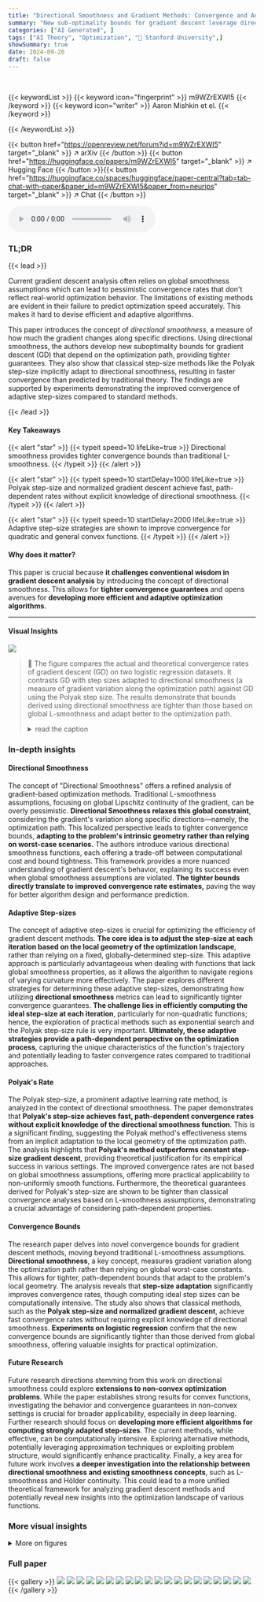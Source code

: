 ```yaml
---
title: "Directional Smoothness and Gradient Methods: Convergence and Adaptivity"
summary: "New sub-optimality bounds for gradient descent leverage directional smoothness, a localized gradient variation measure, achieving tighter convergence guarantees and adapting to optimization paths."
categories: ["AI Generated", ]
tags: ["AI Theory", "Optimization", "🏢 Stanford University",]
showSummary: true
date: 2024-09-26
draft: false
---
```


<br>

{{< keywordList >}}
{{< keyword icon="fingerprint" >}} m9WZrEXWl5 {{< /keyword >}}
{{< keyword icon="writer" >}} Aaron Mishkin et el. {{< /keyword >}}
 
{{< /keywordList >}}

{{< button href="https://openreview.net/forum?id=m9WZrEXWl5" target="_blank" >}}
↗ arXiv
{{< /button >}}
{{< button href="https://huggingface.co/papers/m9WZrEXWl5" target="_blank" >}}
↗ Hugging Face
{{< /button >}}{{< button href="https://huggingface.co/spaces/huggingface/paper-central?tab=tab-chat-with-paper&paper_id=m9WZrEXWl5&paper_from=neurips" target="_blank" >}}
↗ Chat
{{< /button >}}




<audio controls>
    <source src="https://ai-paper-reviewer.com/m9WZrEXWl5/podcast.wav" type="audio/wav">
    Your browser does not support the audio element.
</audio>


### TL;DR


{{< lead >}}

Current gradient descent analysis often relies on global smoothness assumptions which can lead to pessimistic convergence rates that don't reflect real-world optimization behavior.  The limitations of existing methods are evident in their failure to predict optimization speed accurately.  This makes it hard to devise efficient and adaptive algorithms. 

This paper introduces the concept of *directional smoothness*, a measure of how much the gradient changes along specific directions. Using directional smoothness, the authors develop new suboptimality bounds for gradient descent (GD) that depend on the optimization path, providing tighter guarantees. They also show that classical step-size methods like the Polyak step-size implicitly adapt to directional smoothness, resulting in faster convergence than predicted by traditional theory.  The findings are supported by experiments demonstrating the improved convergence of adaptive step-sizes compared to standard methods. 

{{< /lead >}}


#### Key Takeaways

{{< alert "star" >}}
{{< typeit speed=10 lifeLike=true >}} Directional smoothness provides tighter convergence bounds than traditional L-smoothness. {{< /typeit >}}
{{< /alert >}}

{{< alert "star" >}}
{{< typeit speed=10 startDelay=1000 lifeLike=true >}} Polyak step-size and normalized gradient descent achieve fast, path-dependent rates without explicit knowledge of directional smoothness. {{< /typeit >}}
{{< /alert >}}

{{< alert "star" >}}
{{< typeit speed=10 startDelay=2000 lifeLike=true >}} Adaptive step-size strategies are shown to improve convergence for quadratic and general convex functions. {{< /typeit >}}
{{< /alert >}}

#### Why does it matter?
This paper is crucial because **it challenges conventional wisdom in gradient descent analysis** by introducing the concept of directional smoothness. This allows for **tighter convergence guarantees** and opens avenues for **developing more efficient and adaptive optimization algorithms**.

------
#### Visual Insights



![](https://ai-paper-reviewer.com/m9WZrEXWl5/figures_1_1.jpg)

> 🔼 The figure compares the actual and theoretical convergence rates of gradient descent (GD) on two logistic regression datasets.  It contrasts GD with step sizes adapted to directional smoothness (a measure of gradient variation along the optimization path) against GD using the Polyak step size. The results demonstrate that bounds derived using directional smoothness are tighter than those based on global L-smoothness and adapt better to the optimization path.
> <details>
> <summary>read the caption</summary>
> Figure 1: Comparison of actual (solid lines) and theoretical (dashed lines) convergence rates for GD with (i) step-sizes strongly adapted to the directional smoothness (ηκ = 1/M(xk+1, xk)) and (ii) the Polyak step-size. Both problems are logistic regressions on UCI repository datasets (Asuncion and Newman, 2007). Our bounds using directional smoothness are tighter than those based on global L-smoothness of f and adapt to the optimization path. For example, on mammographic our theoretical rate for the Polyak step-size concentrates rapidly exactly when the optimizer shows fast convergence.
> </details>







### In-depth insights


#### Directional Smoothness
The concept of "Directional Smoothness" offers a refined analysis of gradient-based optimization methods.  Traditional L-smoothness assumptions, focusing on global Lipschitz continuity of the gradient, can be overly pessimistic.  **Directional Smoothness relaxes this global constraint**, considering the gradient's variation along specific directions—namely, the optimization path. This localized perspective leads to tighter convergence bounds, **adapting to the problem's intrinsic geometry rather than relying on worst-case scenarios.** The authors introduce various directional smoothness functions, each offering a trade-off between computational cost and bound tightness. This framework provides a more nuanced understanding of gradient descent's behavior, explaining its success even when global smoothness assumptions are violated.  **The tighter bounds directly translate to improved convergence rate estimates,** paving the way for better algorithm design and performance prediction.

#### Adaptive Step-sizes
The concept of adaptive step-sizes is crucial for optimizing the efficiency of gradient descent methods.  **The core idea is to adjust the step-size at each iteration based on the local geometry of the optimization landscape**, rather than relying on a fixed, globally-determined step-size.  This adaptive approach is particularly advantageous when dealing with functions that lack global smoothness properties, as it allows the algorithm to navigate regions of varying curvature more effectively.  The paper explores different strategies for determining these adaptive step-sizes, demonstrating how utilizing **directional smoothness** metrics can lead to significantly tighter convergence guarantees.  **The challenge lies in efficiently computing the ideal step-size at each iteration**, particularly for non-quadratic functions; hence, the exploration of practical methods such as exponential search and the Polyak step-size rule is very important.  **Ultimately, these adaptive strategies provide a path-dependent perspective on the optimization process**, capturing the unique characteristics of the function's trajectory and potentially leading to faster convergence rates compared to traditional approaches.

#### Polyak's Rate
The Polyak step-size, a prominent adaptive learning rate method, is analyzed in the context of directional smoothness.  The paper demonstrates that **Polyak's step-size achieves fast, path-dependent convergence rates without explicit knowledge of the directional smoothness function**. This is a significant finding, suggesting the Polyak method's effectiveness stems from an implicit adaptation to the local geometry of the optimization path.  The analysis highlights that **Polyak's method outperforms constant step-size gradient descent**, providing theoretical justification for its empirical success in various settings.  The improved convergence rates are not based on global smoothness assumptions, offering more practical applicability to non-uniformly smooth functions.  Furthermore, the theoretical guarantees derived for Polyak's step-size are shown to be tighter than classical convergence analyses based on L-smoothness assumptions, demonstrating a crucial advantage of considering path-dependent properties.

#### Convergence Bounds
The research paper delves into novel convergence bounds for gradient descent methods, moving beyond traditional L-smoothness assumptions.  **Directional smoothness**, a key concept, measures gradient variation along the optimization path rather than relying on global worst-case constants. This allows for tighter, path-dependent bounds that adapt to the problem's local geometry. The analysis reveals that **step-size adaptation** significantly improves convergence rates, though computing ideal step sizes can be computationally intensive.  The study also shows that classical methods, such as the **Polyak step-size and normalized gradient descent**, achieve fast convergence rates without requiring explicit knowledge of directional smoothness. **Experiments on logistic regression** confirm that the new convergence bounds are significantly tighter than those derived from global smoothness, offering valuable insights for practical optimization.

#### Future Research
Future research directions stemming from this work on directional smoothness could explore **extensions to non-convex optimization problems**. While the paper establishes strong results for convex functions, investigating the behavior and convergence guarantees in non-convex settings is crucial for broader applicability, especially in deep learning.  Further research should focus on **developing more efficient algorithms for computing strongly adapted step-sizes**.  The current methods, while effective, can be computationally intensive.  Exploring alternative methods, potentially leveraging approximation techniques or exploiting problem structure, would significantly enhance practicality.  Finally, a key area for future work involves **a deeper investigation into the relationship between directional smoothness and existing smoothness concepts**, such as L-smoothness and Hölder continuity.  This could lead to a more unified theoretical framework for analyzing gradient descent methods and potentially reveal new insights into the optimization landscape of various functions.


### More visual insights

<details>
<summary>More on figures
</summary>


![](https://ai-paper-reviewer.com/m9WZrEXWl5/figures_3_1.jpg)

> 🔼 The figure illustrates how the directional smoothness (Mk) provides a tighter upper bound on the function's behavior compared to the global L-smoothness.  It shows that even though a step-size of 1/L minimizes the upper bound based on global smoothness, the actual progress of gradient descent is better approximated by the directional smoothness (Mk) which is often much smaller than L. This tighter bound leads to improved convergence rate guarantees.
> <details>
> <summary>read the caption</summary>
> Figure 2: Illustration of GD with ηκ = 1/L. Even though this step-size exactly minimizes the upper-bound from L-smoothness, Mk directional smoothness better predicts the progress of the gradient step because Mk ≪ L. Our rates improve on L-smoothness because of this tighter bound.
> </details>



![](https://ai-paper-reviewer.com/m9WZrEXWl5/figures_6_1.jpg)

> 🔼 This figure compares the performance of Gradient Descent (GD) with different step size rules on a synthetic quadratic problem.  Three different step size strategies are compared: 1/L (constant step size based on global L-smoothness), 1/Dk (step size adapted to point-wise directional smoothness), and 1/Ak (step size adapted to path-wise directional smoothness). The figure shows three plots: optimality gap, point-wise smoothness, and adapted step sizes over 20,000 iterations. It highlights how adaptive step sizes based on directional smoothness lead to faster convergence than constant step size.
> <details>
> <summary>read the caption</summary>
> Figure 3: Performance of GD with different step-size rules for a synthetic quadratic problem. We run GD for 20,000 steps on 20 random quadratic problems with L = 1000 and Hessian skew. Left-to-right, the first plot shows the optimality gap f(xk) − f(x*), the second shows the point-wise directional smoothness D(xk, Xk+1), and the third shows step-sizes used by the different methods.
> </details>



![](https://ai-paper-reviewer.com/m9WZrEXWl5/figures_9_1.jpg)

> 🔼 This figure compares the performance of several gradient descent methods on three logistic regression datasets: ionosphere, horse-colic, and ozone.  The methods compared are Gradient Descent (GD) with a constant step size (1/L), GD with step sizes adapted to the pointwise directional smoothness (1/Dk), Polyak step size, Normalized Gradient Descent, and an adaptive gradient descent method (AdGD).  The results show that the adaptive step size methods generally outperform the constant step size method, particularly on the horse-colic dataset, which exhibits linear convergence for the adaptive methods.
> <details>
> <summary>read the caption</summary>
> Figure 4: Comparison of GD with ηκ = 1/L, step-sizes strongly adapted to the point-wise smoothness (ηκ = 1/D(xk, Xk+1)), and the Polyak step-size against normalized GD (Norm. GD) and the AdGD method on three logistic regression problems. AdGD uses a smoothed version of the point-wise directional smoothness from the previous iteration to set ηκ. We find that GD methods with adaptive step-sizes consistently outperform GD with ηκ = 1/L and even obtain a linear rate on horse-colic.
> </details>



</details>






### Full paper

{{< gallery >}}
<img src="https://ai-paper-reviewer.com/m9WZrEXWl5/1.png" class="grid-w50 md:grid-w33 xl:grid-w25" />
<img src="https://ai-paper-reviewer.com/m9WZrEXWl5/2.png" class="grid-w50 md:grid-w33 xl:grid-w25" />
<img src="https://ai-paper-reviewer.com/m9WZrEXWl5/3.png" class="grid-w50 md:grid-w33 xl:grid-w25" />
<img src="https://ai-paper-reviewer.com/m9WZrEXWl5/4.png" class="grid-w50 md:grid-w33 xl:grid-w25" />
<img src="https://ai-paper-reviewer.com/m9WZrEXWl5/5.png" class="grid-w50 md:grid-w33 xl:grid-w25" />
<img src="https://ai-paper-reviewer.com/m9WZrEXWl5/6.png" class="grid-w50 md:grid-w33 xl:grid-w25" />
<img src="https://ai-paper-reviewer.com/m9WZrEXWl5/7.png" class="grid-w50 md:grid-w33 xl:grid-w25" />
<img src="https://ai-paper-reviewer.com/m9WZrEXWl5/8.png" class="grid-w50 md:grid-w33 xl:grid-w25" />
<img src="https://ai-paper-reviewer.com/m9WZrEXWl5/9.png" class="grid-w50 md:grid-w33 xl:grid-w25" />
<img src="https://ai-paper-reviewer.com/m9WZrEXWl5/10.png" class="grid-w50 md:grid-w33 xl:grid-w25" />
<img src="https://ai-paper-reviewer.com/m9WZrEXWl5/11.png" class="grid-w50 md:grid-w33 xl:grid-w25" />
<img src="https://ai-paper-reviewer.com/m9WZrEXWl5/12.png" class="grid-w50 md:grid-w33 xl:grid-w25" />
<img src="https://ai-paper-reviewer.com/m9WZrEXWl5/13.png" class="grid-w50 md:grid-w33 xl:grid-w25" />
<img src="https://ai-paper-reviewer.com/m9WZrEXWl5/14.png" class="grid-w50 md:grid-w33 xl:grid-w25" />
<img src="https://ai-paper-reviewer.com/m9WZrEXWl5/15.png" class="grid-w50 md:grid-w33 xl:grid-w25" />
<img src="https://ai-paper-reviewer.com/m9WZrEXWl5/16.png" class="grid-w50 md:grid-w33 xl:grid-w25" />
<img src="https://ai-paper-reviewer.com/m9WZrEXWl5/17.png" class="grid-w50 md:grid-w33 xl:grid-w25" />
<img src="https://ai-paper-reviewer.com/m9WZrEXWl5/18.png" class="grid-w50 md:grid-w33 xl:grid-w25" />
<img src="https://ai-paper-reviewer.com/m9WZrEXWl5/19.png" class="grid-w50 md:grid-w33 xl:grid-w25" />
<img src="https://ai-paper-reviewer.com/m9WZrEXWl5/20.png" class="grid-w50 md:grid-w33 xl:grid-w25" />
{{< /gallery >}}
